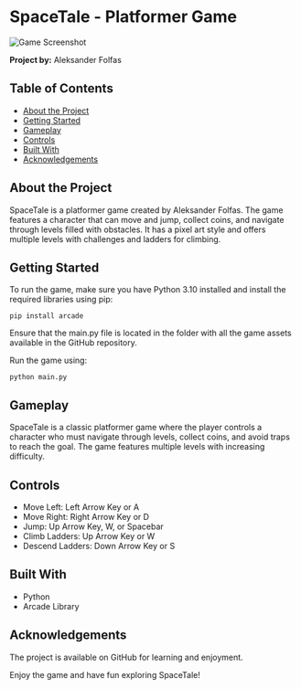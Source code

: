 # SpaceTale - Platformer Game

![Game Screenshot](./assets/images/space_tale_screenshot.png)

**Project by:** Aleksander Folfas

## Table of Contents

- [About the Project](#about-the-project)
- [Getting Started](#getting-started)
- [Gameplay](#gameplay)
- [Controls](#controls)
- [Built With](#built-with)
- [Acknowledgements](#acknowledgements)

## About the Project

SpaceTale is a platformer game created by Aleksander Folfas. The game features a character that can move and jump, collect coins, and navigate through levels filled with obstacles. It has a pixel art style and offers multiple levels with challenges and ladders for climbing.

## Getting Started

To run the game, make sure you have Python 3.10 installed and install the required libraries using pip:

```shell
pip install arcade
```
Ensure that the main.py file is located in the folder with all the game assets available in the GitHub repository.

Run the game using:
```shell
python main.py
```
## Gameplay
SpaceTale is a classic platformer game where the player controls a character who must navigate through levels, collect coins, and avoid traps to reach the goal. The game features multiple levels with increasing difficulty.

## Controls
- Move Left: Left Arrow Key or A
- Move Right: Right Arrow Key or D
- Jump: Up Arrow Key, W, or Spacebar
- Climb Ladders: Up Arrow Key or W
- Descend Ladders: Down Arrow Key or S

## Built With
- Python
- Arcade Library
## Acknowledgements
The project is available on GitHub for learning and enjoyment.

Enjoy the game and have fun exploring SpaceTale!
